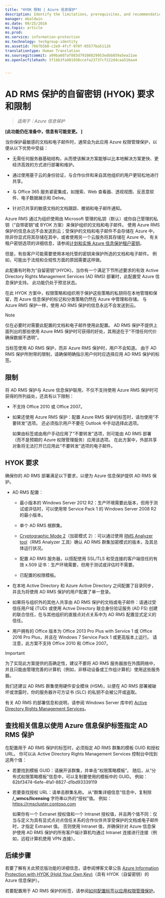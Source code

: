 ```yaml
---
title: "HYOK 限制 | Azure 信息保护"
description: Identify the limitations, prerequisites, and recommendations if you select AD RMS protection with Azure Information Protection. This solution is sometimes referred to as "hold your own key" (HYOK).
manager: mbaldwin
ms.date: 09/25/2016
ms.topic: article
ms.prod: 
ms.service: information-protection
ms.technology: techgroup-identity
ms.assetid: 7667b5b0-c2e9-4fcf-970f-05577ba51126
translationtype: Human Translation
ms.sourcegitcommit: a99ba607af883d79108829953edbb859a5ea21ae
ms.openlocfilehash: 5f1bb3fa981938ccefa23737cf222d4caa516aa4


---
```


# AD RMS 保护的自留密钥 (HYOK) 要求和限制

>*适用于：Azure 信息保护*

**[此功能仍在准备中，信息有可能变更。 ]**

当你保护最敏感的文档和电子邮件时，通常会为此应用 Azure 权限管理保护，以便从以下优势中受益：

- 无需任何服务器基础结构，从而使该解决方案能够以比本地解决方案更快、更经济高效的方式进行部署和维护。

- 通过使用基于云的身份验证，与合作伙伴和来自其他组织的用户更轻松地进行共享。

- 与 Office 365 服务紧密集成，如搜索、Web 查看器、透视视图、反恶意软件、电子数据展示和 Delve。

- 针对已共享的敏感文档的文档跟踪、撤销和电子邮件通知。

Azure RMS 通过为组织使用由 Microsoft 管理的私钥（默认）或你自己管理的私钥（“自带密钥”或 BYOK 方案）来保护组织的文档和电子邮件。 使用 Azure RMS 保护的信息永远不会发送到云；受保护的文档和电子邮件不会存储在 Azure 中，除非你显式将其存储在其中，或者使用另一个云服务将其存储在 Azure 中。 有关租户密钥选项的详细信息，请参阅[计划和实施 Azure 信息保护租户密钥](../plan-design/plan-implement-tenant-key.md)。 

但是，有些客户可能需要使用本地托管的密钥来保护所选的文档和电子邮件。 例如，可能出于法规和合规性方面的原因需要这样做。 

此配置有时称为“自留密钥”(HYOK)，当你有一个满足下节所述要求的有效 Active Directory Rights Management Services (AD RMS) 部署时，此配置受 Azure 信息保护支持。 此功能仍处于预览状态。

在此 HYOK 方案中，权限策略和组织用于保护这些策略的私钥将在本地管理和保留，而 Azure 信息保护的标记和分类策略仍然在 Azure 中管理和存储。 与 Azure RMS 保护一样，使用 AD RMS 保护的信息永远不会发送到云。

> [!NOTE]
> 仅在必要时对需要此配置的文档和电子邮件使用此配置。 AD RMS 保护不提供上面列出的那些使用 Azure RMS 保护时可获得的好处，其用途在于“不惜任何代价确保数据不透明”。

当标签使用 AD RMS 保护，而非 Azure RMS 保护时，用户不会知道。 由于 AD RMS 保护所附带的限制，请确保明确指示用户何时应选择应用 AD RMS 保护的标签。

## 限制

将 AD RMS 保护与 Azure 信息保护联用，不仅不支持使用 Azure RMS 保护时可获得的所列益处，还具有以下限制：

- 不支持 Office 2010 或 Office 2007。

- 如果还使用 Azure RMS 保护：配置 Azure RMS 保护的标签时，请勿使用“不要转发”选项。 还必须指示用户不要在 Outlook 中手动选择此选项。 

    如果由标签或由用户手动应用了“不要转发”选项，则可能由 AD RMS 部署（而不是预期的 Azure 权限管理服务）应用该选项。 在此方案中，外部共享对象将无法打开已应用此“不要转发”选项的电子邮件。

## HYOK 要求

确保你的 AD RMS 部署满足以下要求，以便为 Azure 信息保护提供 AD RMS 保护。

- AD RMS 配置：
    
    - 最小版本的 Windows Server 2012 R2：生产环境需要此版本，但用于测试或评估时，可以使用带 Service Pack 1 的 Windows Server 2008 R2 的最小版本。
    
    - 单个 AD RMS 根群集。
    
    - [Cryptographic Mode 2](https://technet.microsoft.com/library/hh867439.aspx)（加密模式 2）：可以通过使用 [RMS Analyzer tool](https://www.microsoft.com/en-us/download/details.aspx?id=46437)（RMS Analyzer 工具）确认 AD RMS 群集加密模式的版本，及其总体运行状况。   
    
    - 配置 AD RMS 服务器，以搭配使用 SSL/TLS 和受连接的客户端信任的有效 x.509 证书：生产环境需要，但用于测试或评估时不需要。
    
    - 已配置的权限模板。

- 在本地 Active Directory 和 Azure Active Directory 之间配置了目录同步，并且为将使用 AD RMS 保护的用户配置了单一登录。

- 如果将与组织外的其他人共享由 AD RMS 保护的文档或电子邮件：请通过受信任用户域 (TUD) 或使用 Active Directory 联合身份验证服务 (AD FS) 创建的联合信任，在与其他组织的直接点对点关系中为 AD RMS 配置显式定义的信任。

- 用户拥有的 Office 版本为 Office 2013 Pro Plus with Service 1 或 Office 2016 Pro Plus，并且在 Windows 7 Service Pack 1 或更高版本上运行。 请注意，此方案不支持 Office 2010 和 Office 2007。

> [!IMPORTANT]
> 为了实现此方案提供的高确定性，建议不要将 AD RMS 服务器放在外围网络中，并且只能由管理完善的计算机（例如，非移动设备或工作组计算机）使用这些服务器。 
> 
> 我们还建议 AD RMS 群集使用硬件安全模块 (HSM)，以便在 AD RMS 部署被破坏或泄露时，你的服务器许可方证书 (SLC) 的私钥不会被公开或盗取。 

有关 AD RMS 的部署信息和说明，请参阅 Windows Server 库中的 [Active Directory Rights Management Services](https://technet.microsoft.com/library/hh831364.aspx)。 


## 查找相关信息以使用 Azure 信息保护标签指定 AD RMS 保护

在配置用于 AD RMS 保护的标签时，必须指定 AD RMS 群集的模板 GUID 和授权 URL。 你可以从 Active Directory Rights Management Services 控制台中找到这两个值：

- 若要找到模板 GUID：请展开该群集，并单击“权限策略模板”。 随后，从“分布式权限策略模板”信息中，可以复制要使用的模板中的 GUID。 例如：82bf3474-6efe-4fa1-8827-d1bd93339119

- 若要查找授权 URL：请单击群集名称。 从“群集详细信息”信息中，复制除 **/_wmcs/licensing** 字符串以外的“授权”值。 例如：https://rmscluster.contoso.com 
    
    如果你有一个 Extranet 授权值和一个 Intranet 授权值，并且两个值不同：仅当与定义为具有显式点对点信任关系的合作伙伴共享受保护的文档或电子邮件时，才指定 Extranet 值。 否则使用 Intranet 值，并确保针对 Azure 信息保护使用 AD RMS 保护的所有客户端计算机均通过 Intranet 连接进行连接（例如，远程计算机使用 VPN 连接）。

## 后续步骤

若要了解有关此预览版功能的详细信息，请参阅博客文章公告 [Azure Information Protection with HYOK (Hold Your Own Key)](https://blogs.technet.microsoft.com/enterprisemobility/2016/08/10/azure-information-protection-with-hyok-hold-your-own-key/)（具有 HYOK（自留密钥）的 Azure 信息保护）。

若要配置用于 AD RMS 保护的标签，请参阅[如何配置标签以应用权限管理保护](../deploy-use/configure-policy-protection.md)。 



<!--HONumber=Sep16_HO4-->


